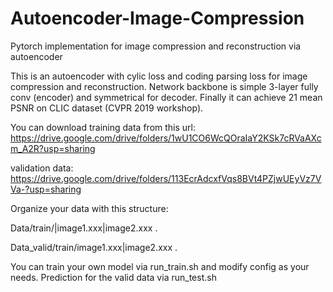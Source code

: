 # Autoencoder-Image-Compression
Pytorch implementation for image compression and reconstruction via autoencoder

This is an autoencoder with cylic loss and coding parsing loss for image compression and reconstruction. Network backbone is simple 3-layer 
fully conv (encoder) and symmetrical for decoder. Finally it can achieve 21 mean PSNR on CLIC dataset (CVPR 2019 workshop).

You can download
training data from this url: https://drive.google.com/drive/folders/1wU1CO6WcQOraIaY2KSk7cRVaAXcm_A2R?usp=sharing

validation data: https://drive.google.com/drive/folders/113EcrAdcxfVqs8BVt4PZjwUEyVz7VVa-?usp=sharing

Organize your data with this structure:

Data/train/|image1.xxx|image2.xxx
        .

Data_valid/train/image1.xxx|image2.xxx
        .

You can train your own model via run_train.sh and modify config as your needs. Prediction for the valid data via run_test.sh
